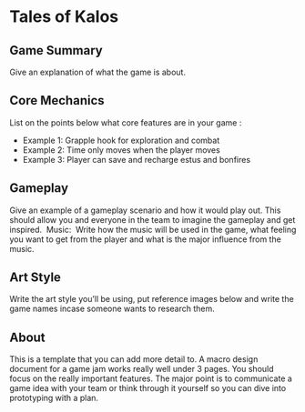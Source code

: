 # Tales of Kalos

## Game Summary
Give an explanation of what the game is about. 

## Core Mechanics
List on the points below what core features are in your game : 
- Example 1: Grapple hook for exploration and combat
- Example 2: Time only moves when the player moves 
- Example 3: Player can save and recharge estus and bonfires

## Gameplay
Give an example of a gameplay scenario and how it would play out. This should allow you and everyone in the team to imagine the gameplay and get inspired.  Music:  Write how the music will be used in the game, what feeling you want to get from the player and what is the major influence from the music.

## Art Style
Write the art style you’ll be using, put reference images below and write the game names incase someone wants to research them.

## About
This is a template that you can add more detail to. A macro design document for a game jam works really well under 3 pages. You should focus on the really important features. The major point is to communicate a game idea with your team or think through it yourself so you can dive into prototyping with a plan.
